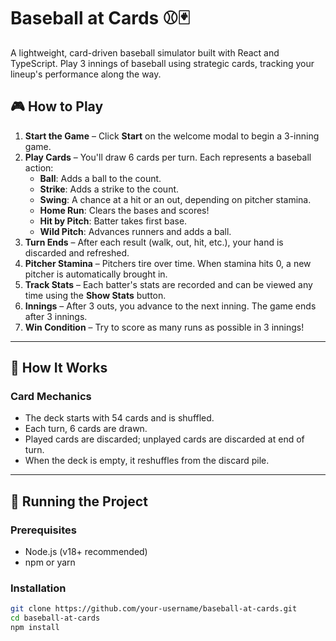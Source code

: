 # Baseball at Cards ⚾🃏

A lightweight, card-driven baseball simulator built with React and TypeScript. Play 3 innings of baseball using strategic cards, tracking your lineup's performance along the way.

## 🎮 How to Play

1. **Start the Game** – Click **Start** on the welcome modal to begin a 3-inning game.
2. **Play Cards** – You'll draw 6 cards per turn. Each represents a baseball action:
   - **Ball**: Adds a ball to the count.
   - **Strike**: Adds a strike to the count.
   - **Swing**: A chance at a hit or an out, depending on pitcher stamina.
   - **Home Run**: Clears the bases and scores!
   - **Hit by Pitch**: Batter takes first base.
   - **Wild Pitch**: Advances runners and adds a ball.
3. **Turn Ends** – After each result (walk, out, hit, etc.), your hand is discarded and refreshed.
4. **Pitcher Stamina** – Pitchers tire over time. When stamina hits 0, a new pitcher is automatically brought in.
5. **Track Stats** – Each batter's stats are recorded and can be viewed any time using the **Show Stats** button.
6. **Innings** – After 3 outs, you advance to the next inning. The game ends after 3 innings.
7. **Win Condition** – Try to score as many runs as possible in 3 innings!

---

## 🧠 How It Works

### Card Mechanics
- The deck starts with 54 cards and is shuffled.
- Each turn, 6 cards are drawn.
- Played cards are discarded; unplayed cards are discarded at end of turn.
- When the deck is empty, it reshuffles from the discard pile.

---

## 🚀 Running the Project

### Prerequisites
- Node.js (v18+ recommended)
- npm or yarn

### Installation
```bash
git clone https://github.com/your-username/baseball-at-cards.git
cd baseball-at-cards
npm install
